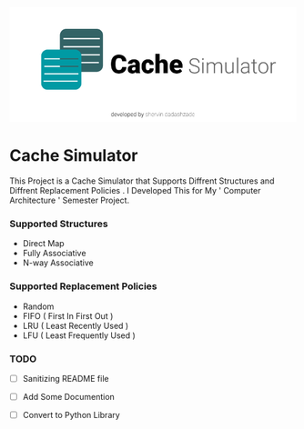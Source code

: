 ![Cache Simulator logo](https://raw.githubusercontent.com/shervindadashzade/cache-simulator/master/assets/logo.png)
# Cache Simulator
This Project is a Cache Simulator that Supports Diffrent Structures and Diffrent Replacement Policies . I Developed This for My ' Computer Architecture ' Semester Project.
### Supported Structures
 * Direct Map
 * Fully Associative
 * N-way Associative
### Supported Replacement Policies
 * Random
 * FIFO ( First In First Out )
 * LRU ( Least Recently Used )
 * LFU ( Least Frequently Used )

### TODO
- [ ] Sanitizing README file
- [ ] Add Some Documention
- [ ] Convert to Python Library

